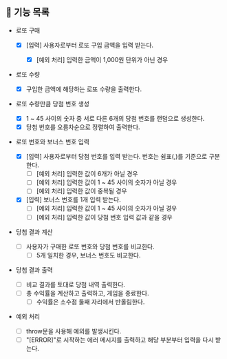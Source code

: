 ## 📄 기능 목록

- 로또 구매

  - [x] [입력] 사용자로부터 로또 구입 금액을 입력 받는다.

    - [x] [예외 처리] 입력한 금액이 1,000원 단위가 아닌 경우

- 로또 수량

  - [x] 구입한 금액에 해당하는 로또 수량을 출력한다.

- 로또 수량만큼 당첨 번호 생성

  - [x] 1 ~ 45 사이의 숫자 중 서로 다른 6개의 당첨 번호를 랜덤으로 생성한다.
  - [x] 당첨 번호를 오름차순으로 정렬하여 출력한다.

- 로또 번호와 보너스 번호 입력

  - [x] [입력] 사용자로부터 당첨 번호를 입력 받는다. 번호는 쉼표(,)를 기준으로 구분한다.
    - [ ] [예외 처리] 입력한 값이 6개가 아닐 경우
    - [ ] [예외 처리] 입력한 값이 1 ~ 45 사이의 숫자가 아닐 경우
    - [ ] [예외 처리] 입력한 값이 중복될 경우
  - [x] [입력] 보너스 번호를 1개 입력 받는다.
    - [ ] [예외 처리] 입력한 값이 1 ~ 45 사이의 숫자가 아닐 경우
    - [ ] [예외 처리] 입력한 값이 당첨 번호 입력 값과 같을 경우

- 당첨 결과 계산

  - [ ] 사용자가 구매한 로또 번호와 당첨 번호를 비교한다.
    - [ ] 5개 일치한 경우, 보너스 번호도 비교한다.

- 당첨 결과 출력

  - [ ] 비교 결과를 토대로 당첨 내역 출력한다.
  - [ ] 총 수익률을 계산하고 출력하고, 게임을 종료한다.
    - [ ] 수익률은 소수점 둘째 자리에서 반올림한다.

- 예외 처리
  - [ ] throw문을 사용해 예외를 발생시킨다.
  - [ ] "[ERROR]"로 시작하는 에러 메시지를 출력하고 해당 부분부터 입력을 다시 받는다.
